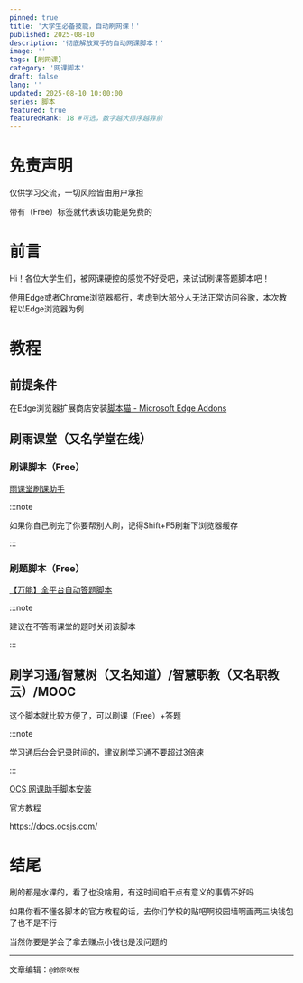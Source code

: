 ```yaml
---
pinned: true
title: '大学生必备技能，自动刷网课！'
published: 2025-08-10
description: '彻底解放双手的自动网课脚本！'
image: ''
tags: [刷网课]
category: '网课脚本'
draft: false 
lang: ''
updated: 2025-08-10 10:00:00
series: 脚本
featured: true
featuredRank: 18 #可选，数字越大排序越靠前
---
```


# 免责声明

仅供学习交流，一切风险皆由用户承担

带有（Free）标签就代表该功能是免费的

# 前言

Hi！各位大学生们，被网课硬控的感觉不好受吧，来试试刷课答题脚本吧！

使用Edge或者Chrome浏览器都行，考虑到大部分人无法正常访问谷歌，本次教程以Edge浏览器为例

# 教程

## 前提条件

在Edge浏览器扩展商店安装[脚本猫 - Microsoft Edge Addons](https://microsoftedge.microsoft.com/addons/detail/%E8%84%9A%E6%9C%AC%E7%8C%AB/liilgpjgabokdklappibcjfablkpcekh?hl=zh-CN)



## 刷雨课堂（又名学堂在线）

### 刷课脚本（Free）

[雨课堂刷课助手](https://scriptcat.org/zh-CN/script-show-page/3030)

:::note

如果你自己刷完了你要帮别人刷，记得Shift+F5刷新下浏览器缓存

:::

### 刷题脚本（Free）

[【万能】全平台自动答题脚本](https://scriptcat.org/zh-CN/script-show-page/616)

:::note

建议在不答雨课堂的题时关闭该脚本

:::

## 刷学习通/智慧树（又名知道）/智慧职教（又名职教云）/MOOC

这个脚本就比较方便了，可以刷课（Free）+答题



:::note

学习通后台会记录时间的，建议刷学习通不要超过3倍速

:::



[OCS 网课助手脚本安装](https://scriptcat.org/zh-CN/script-show-page/367)

官方教程

https://docs.ocsjs.com/

# 结尾

刷的都是水课的，看了也没啥用，有这时间咱干点有意义的事情不好吗

如果你看不懂各脚本的官方教程的话，去你们学校的贴吧啊校园墙啊画两三块钱包了也不是不行

当然你要是学会了拿去赚点小钱也是没问题的

---

文章编辑：`@鈴奈咲桜`
